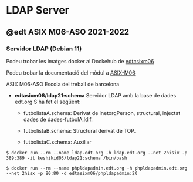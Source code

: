 # LDAP Server
## @edt ASIX M06-ASO 2021-2022
### Servidor LDAP (Debian 11)

Podeu trobar les imatges docker al Dockehub de [edtasixm06](https://hub.docker.com/u/edtasixm06/)

Podeu trobar la documentació del mòdul a [ASIX-M06](https://sites.google.com/site/asixm06edt/)

ASIX M06-ASO Escola del treball de barcelona


 * **edtasixm06/ldap21:schema** Servidor LDAP amb la base de dades edt.org
   S'ha fet el següent:

   * futbolistaA.schema: Derivat de inetorgPerson, structural, injectat dades
     de dades-futbolA.ldif.

   * futbolistaB.schema: Structural derivat de TOP.

   * futbolistaC.schema: Auxiliar

```
$ docker run --rm --name ldap.edt.org -h ldap.edt.org --net 2hisix -p 389:389 -it keshikid03/ldap21:schema /bin/bash

$ docker run --rm --name phpldapadmin.edt.org -h phpldapadmin.edt.org --net 2hisx -p 80:80 -d edtasixm06/phpldapadmin:20
```



